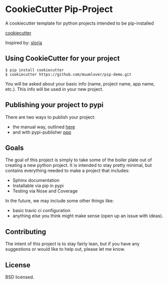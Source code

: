 CookieCutter Pip-Project
========================

A cookiecutter template for python projects intended to be pip-installed

[cookiecutter](https://github.com/audreyr/cookiecutter)

Inspired by: [sloria](https://github.com/sloria/cookiecutter-flask.git)


Using CookieCutter for your project
-----------------------------------

    $ pip install cookiecutter
    $ cookiecutter https://github.com/muumlover/pip-demo.git

You will be asked about your basic info (name, project name, app name, etc.). This info will be used in your new project.


Publishing your project to pypi
-------------------------------

There are two ways to publish your project:

 * the manual way, outlined [here](http://www.willmcginnis.com/2015/11/12/create-a-pip-installable-python-package-in-2-minutes/)
 * and with pypi-publisher [ppp](https://github.com/wdm0006/pypi-publisher)
 
Goals
-----

The goal of this project is simply to take some of the boiler plate out of creating a new python project. It is intended
to stay pretty minimal, but contains everything needed to make a project that includes:

 * Sphinx documentation
 * Installable via pip in pypi
 * Testing via Nose and Coverage

In the future, we may include some other things like:

 * basic travic ci configuration
 * anything else you think might make sense (open up an issue with ideas).
 
Contributing
------------

The intent of this project is to stay fairly lean, but if you have any suggestions or would like to help out, please let me know.

License
-------

BSD licensed.
